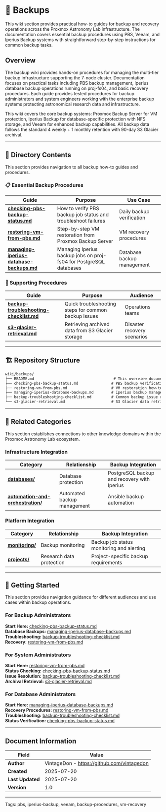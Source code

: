 # 💾 **Backups**

This wiki section provides practical how-to guides for backup and recovery operations across the Proxmox Astronomy Lab infrastructure. The documentation covers essential backup procedures using PBS, Veeam, and Iperius Backup systems with straightforward step-by-step instructions for common backup tasks.

## **Overview**

The backup wiki provides hands-on procedures for managing the multi-tier backup infrastructure supporting the 7-node cluster. Documentation focuses on practical tasks including PBS backup management, Iperius database backup operations running on proj-fs04, and basic recovery procedures. Each guide provides tested procedures for backup administrators and system engineers working with the enterprise backup systems protecting astronomical research data and infrastructure.

This wiki covers the core backup systems: Proxmox Backup Server for VM protection, Iperius Backup for database-specific protection with NFS storage, and Veeam for enhanced backup capabilities. All backup data follows the standard 4 weekly + 1 monthly retention with 90-day S3 Glacier archival.

---

## **📂 Directory Contents**

This section provides navigation to all backup how-to guides and procedures.

### **📋 Essential Backup Procedures**

| **Guide** | **Purpose** | **Use Case** |
|-----------|-------------|--------------|
| **[checking-pbs-backup-status.md](checking-pbs-backup-status.md)** | How to verify PBS backup job status and troubleshoot failures | Daily backup verification |
| **[restoring-vm-from-pbs.md](restoring-vm-from-pbs.md)** | Step-by-step VM restoration from Proxmox Backup Server | VM recovery procedures |
| **[managing-iperius-database-backups.md](managing-iperius-database-backups.md)** | Managing Iperius backup jobs on proj-fs04 for PostgreSQL databases | Database backup management |

### **📖 Supporting Procedures**

| **Guide** | **Purpose** | **Audience** |
|-----------|-------------|--------------|
| **[backup-troubleshooting-checklist.md](backup-troubleshooting-checklist.md)** | Quick troubleshooting steps for common backup issues | Operations teams |
| **[s3-glacier-retrieval.md](s3-glacier-retrieval.md)** | Retrieving archived data from S3 Glacier storage | Disaster recovery scenarios |

---

## **🏗️ Repository Structure**

```markdown
wiki/backups/
├── README.md                                    # This overview document
├── checking-pbs-backup-status.md               # PBS backup verification procedures
├── restoring-vm-from-pbs.md                    # VM restoration how-to
├── managing-iperius-database-backups.md        # Iperius backup management on fs04
├── backup-troubleshooting-checklist.md         # Common backup issue resolution
└── s3-glacier-retrieval.md                     # S3 Glacier data retrieval procedures
```

---

## **🔗 Related Categories**

This section establishes connections to other knowledge domains within the Proxmox Astronomy Lab ecosystem.

### **Infrastructure Integration**

| **Category** | **Relationship** | **Backup Integration** |
|--------------|------------------|----------------------|
| **[databases/](../databases/README.md)** | Database protection | PostgreSQL backup and recovery with Iperius |
| **[automation-and-orchestration/](../automation-and-orchestration/README.md)** | Automated backup management | Ansible backup automation |

### **Platform Integration**

| **Category** | **Relationship** | **Backup Integration** |
|--------------|------------------|----------------------|
| **[monitoring/](../../monitoring/README.md)** | Backup monitoring | Backup job status monitoring and alerting |
| **[projects/](../../projects/README.md)** | Research data protection | Project-specific backup requirements |

---

## **🚀 Getting Started**

This section provides navigation guidance for different audiences and use cases within backup operations.

### **For Backup Administrators**

**Start Here:** [checking-pbs-backup-status.md](checking-pbs-backup-status.md)  
**Database Backups:** [managing-iperius-database-backups.md](managing-iperius-database-backups.md)  
**Troubleshooting:** [backup-troubleshooting-checklist.md](backup-troubleshooting-checklist.md)  
**Recovery:** [restoring-vm-from-pbs.md](restoring-vm-from-pbs.md)

### **For System Administrators**

**Start Here:** [restoring-vm-from-pbs.md](restoring-vm-from-pbs.md)  
**Status Checking:** [checking-pbs-backup-status.md](checking-pbs-backup-status.md)  
**Issue Resolution:** [backup-troubleshooting-checklist.md](backup-troubleshooting-checklist.md)  
**Archival Retrieval:** [s3-glacier-retrieval.md](s3-glacier-retrieval.md)

### **For Database Administrators**

**Start Here:** [managing-iperius-database-backups.md](managing-iperius-database-backups.md)  
**Recovery Procedures:** [restoring-vm-from-pbs.md](restoring-vm-from-pbs.md)  
**Troubleshooting:** [backup-troubleshooting-checklist.md](backup-troubleshooting-checklist.md)  
**Status Verification:** [checking-pbs-backup-status.md](checking-pbs-backup-status.md)

---

## **Document Information**

| **Field** | **Value** |
|-----------|-----------|
| **Author** | VintageDon - <https://github.com/vintagedon> |
| **Created** | 2025-07-20 |
| **Last Updated** | 2025-07-20 |
| **Version** | 1.0 |

---
Tags: pbs, iperius-backup, veeam, backup-procedures, vm-recovery
